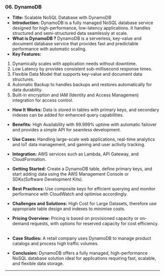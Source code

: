 ### 06. DynamoDB


* **Title:** Scalable NoSQL Database with DynamoDB
&nbsp;
* **Introduction:**
DynamoDB is a fully managed NoSQL database service designed for high-performance, low-latency applications. It handles structured and semi-structured data seamlessly at scale.
&nbsp;
* **What is DynamoDB ?**
DynamoDB is a serverless, key-value and document database service that provides fast and predictable performance with automatic scaling.
&nbsp;
* **Key Features:**
1. Dynamically scales with application needs without downtime.
2. Low Latency by provides consistent sub-millisecond response times.
3. Flexible Data Model that supports key-value and document data structures.
4. Automatic Backup to handles backups and restores automatically for data durability.
5. Built-in encryption and IAM (Identity and Access Managemen) integration for access control.
&nbsp;
* **How It Works:**
Data is stored in tables with primary keys, and secondary indexes can be added for enhanced query capabilities.
&nbsp;
* **Benefits:**
High Availability with 99.999% uptime with automatic failover and provides a simple API for seamless development.
&nbsp;
* **Use Cases:**
Handling large-scale web applications, real-time analytics and IoT data management, and gaming and user activity tracking.
&nbsp;

* **Integration:**
AWS services such as Lambda, API Gateway, and CloudFormation.
&nbsp;
* **Getting Started:**
Create a DynamoDB table, define primary keys, and start adding data using the AWS Management Console or SDKs(Software Development Kits).
&nbsp;
* **Best Practices:**
Use composite keys for efficient querying and monitor performance with CloudWatch and optimise accordingly.
&nbsp;
* **Challenges and Solutions:**
High Cost for Large Datasets, therefore use appropriate table design and indexes to minimise costs.
&nbsp;
* **Pricing Overview:**
Pricing is based on provisioned capacity or on-demand requests, with options for reserved capacity for cost efficiency.
&nbsp;
* **Case Studies:**
A retail company uses DynamoDB to manage product catalogs and process high traffic volumes.
&nbsp;
* **Conclusion:**
DynamoDB offers a fully managed, high-performance NoSQL database solution ideal for applications requiring fast, scalable, and flexible data storage.
****